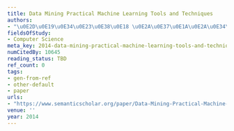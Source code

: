```yaml
---
title: Data Mining Practical Machine Learning Tools and Techniques
authors:
- "\u0E2D\u0E19\u0E34\u0E23\u0E38\u0E18 \u0E2A\u0E37\u0E1A\u0E2A\u0E34\u0E07\u0E2B\u0E4C"
fieldsOfStudy:
- Computer Science
meta_key: 2014-data-mining-practical-machine-learning-tools-and-techniques
numCitedBy: 10645
reading_status: TBD
ref_count: 0
tags:
- gen-from-ref
- other-default
- paper
urls:
- "https://www.semanticscholar.org/paper/Data-Mining-Practical-Machine-Learning-Tools-and-\u0E2A\u0E37\u0E1A\u0E2A\u0E34\u0E07\u0E2B\u0E4C/b42b1bfdc262bf99e9484e2e9df94df216b96374?sort=total-citations"
venue: ''
year: 2014
---
```


